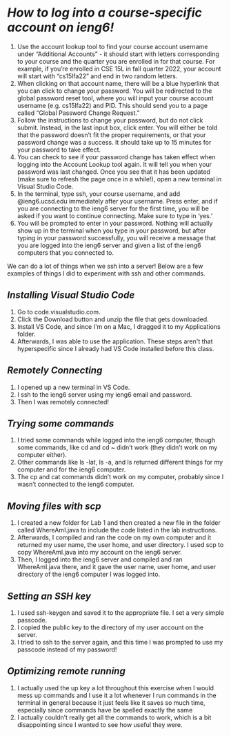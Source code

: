# ***How to log into a course-specific account on ieng6!***

1. Use the account lookup tool to find your course account username under “Additional Accounts” - it should start with letters corresponding to your course and the quarter you are enrolled in for that course. For example, if you’re enrolled in CSE 15L in fall quarter 2022, your account will start with “cs15lfa22” and end in two random letters.
2. When clicking on that account name, there will be a blue hyperlink that you can click to change your password. You will be redirected to the global password reset tool, where you will input your course account username (e.g. cs15lfa22) and PID. This should send you to a page called “Global Password Change Request.”
3. Follow the instructions to change your password, but do not click submit. Instead, in the last input box, click enter. You will either be told that the password doesn’t fit the proper requirements, or that your password change was a success. It should take up to 15 minutes for your password to take effect.
4. You can check to see if your password change has taken effect when logging into the Account Lookup tool again. It will tell you when your password was last changed. Once you see that it has been updated (make sure to refresh the page once in a while!), open a new terminal in Visual Studio Code.
5. In the terminal, type ssh, your course username, and add @ieng6.ucsd.edu immediately after your username. Press enter, and if you are connecting to the ieng6 server for the first time, you will be asked if you want to continue connecting. Make sure to type in ‘yes.’
6. You will be prompted to enter in your password. Nothing will actually show up in the terminal when you type in your password, but after typing in your password successfully, you will receive a message that you are logged into the ieng6 server and given a list of the ieng6 computers that you connected to.

We can do a lot of things when we ssh into a server! Below are a few examples of things I did to experiment with ssh and other commands.

## ***Installing Visual Studio Code***
1. Go to code.visualstudio.com.
2. Click the Download button and unzip the file that gets downloaded.
3. Install VS Code, and since I'm on a Mac, I dragged it to my Applications folder.
4. Afterwards, I was able to use the application.
These steps aren't that hyperspecific since I already had VS Code installed before this class.

## ***Remotely Connecting***
1. I opened up a new terminal in VS Code.
2. I ssh to the ieng6 server using my ieng6 email and password.
3. Then I was remotely connected!

## ***Trying some commands***
1. I tried some commands while logged into the ieng6 computer, though some commands, like cd and cd ~ didn’t work (they didn’t work on my computer either).
2. Other commands like ls -lat, ls -a, and ls <directory> returned different things for my computer and for the ieng6 computer.
3. The cp and cat commands didn’t work on my computer, probably since I wasn’t connected to the ieng6 computer.

## ***Moving files with scp***
1. I created a new folder for Lab 1 and then created a new file in the folder called WhereAmI.java to include the code listed in the lab instructions.
2. Afterwards, I compiled and ran the code on my own computer and it returned my user name, the user home, and user directory. I used scp to copy WhereAmI.java into my account on the ieng6 server.
3. Then, I logged into the ieng6 server and compiled and ran WhereAmI.java there, and it gave the user name, user home, and user directory of the ieng6 computer I was logged into.

## ***Setting an SSH key***
1. I used ssh-keygen and saved it to the appropriate file. I set a very simple passcode.
2. I copied the public key to the directory of my user account on the server.
3. I tried to ssh to the server again, and this time I was prompted to use my passcode instead of my password!

## ***Optimizing remote running***
1. I actually used the up key a lot throughout this exercise when I would mess up commands and I use it a lot whenever I run commands in the terminal in general because it just feels like it saves so much time, especially since commands have be spelled exactly the same
2. I actually couldn’t really get all the commands to work, which is a bit disappointing since I wanted to see how useful they were.
  



